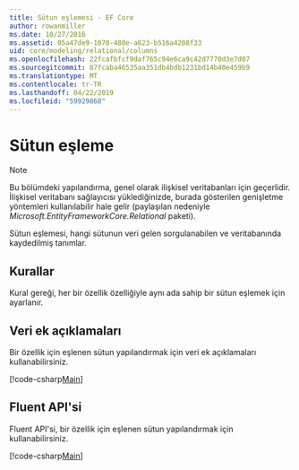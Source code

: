 ```yaml
---
title: Sütun eşlemesi - EF Core
author: rowanmiller
ms.date: 10/27/2016
ms.assetid: 05a47de9-1078-488e-a823-b516a4208f33
uid: core/modeling/relational/columns
ms.openlocfilehash: 22fcafbfcf9daf765c94e6ca9c42d7770d3e7d07
ms.sourcegitcommit: 87fcaba46535aa351db4bdb1231bd14b40e459b9
ms.translationtype: MT
ms.contentlocale: tr-TR
ms.lasthandoff: 04/22/2019
ms.locfileid: "59929868"
---
```

# <a name="column-mapping"></a>Sütun eşleme

> [!NOTE]  
> Bu bölümdeki yapılandırma, genel olarak ilişkisel veritabanları için geçerlidir. İlişkisel veritabanı sağlayıcısı yüklediğinizde, burada gösterilen genişletme yöntemleri kullanılabilir hale gelir (paylaşılan nedeniyle *Microsoft.EntityFrameworkCore.Relational* paketi).

Sütun eşlemesi, hangi sütunun veri gelen sorgulanabilen ve veritabanında kaydedilmiş tanımlar.

## <a name="conventions"></a>Kurallar

Kural gereği, her bir özellik özelliğiyle aynı ada sahip bir sütun eşlemek için ayarlanır.

## <a name="data-annotations"></a>Veri ek açıklamaları

Bir özellik için eşlenen sütun yapılandırmak için veri ek açıklamaları kullanabilirsiniz.

[!code-csharp[Main](../../../../samples/core/Modeling/DataAnnotations/Samples/Relational/Column.cs?highlight=13)]

## <a name="fluent-api"></a>Fluent API'si

Fluent API'si, bir özellik için eşlenen sütun yapılandırmak için kullanabilirsiniz.

[!code-csharp[Main](../../../../samples/core/Modeling/FluentAPI/Samples/Relational/Column.cs?highlight=11-13)]
